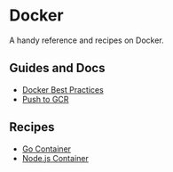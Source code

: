 # Docker

A handy reference and recipes on Docker.

## Guides and Docs

* [Docker Best Practices](docs/best-practices.md)
* [Push to GCR](docs/gcr.md)

## Recipes

* [Go Container](hello-go)
* [Node.js Container](hello-node)
